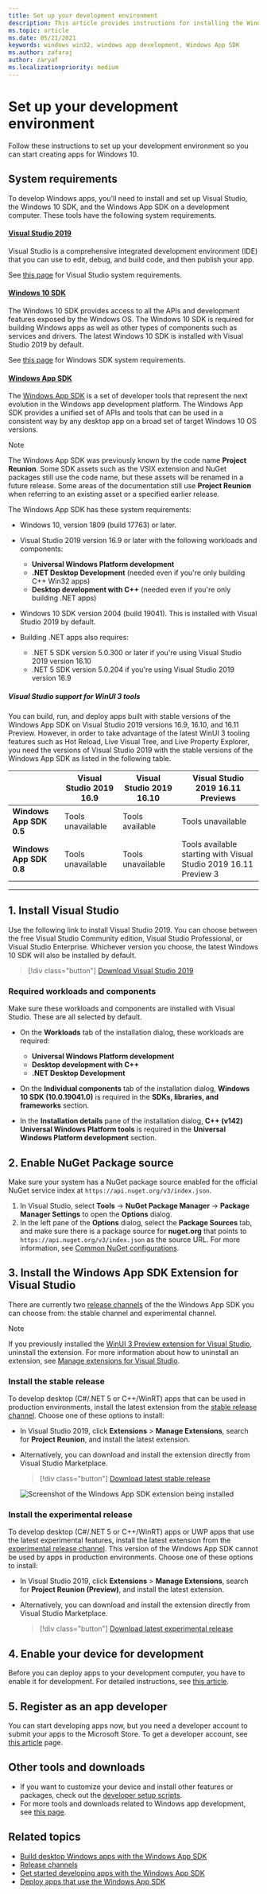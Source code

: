 ```yaml
---
title: Set up your development environment
description: This article provides instructions for installing the Windows App SDK extension for Visual Studio 2019 on your development computer.
ms.topic: article
ms.date: 05/21/2021
keywords: windows win32, windows app development, Windows App SDK 
ms.author: zafaraj
author: zaryaf
ms.localizationpriority: medium
---
```


# Set up your development environment

Follow these instructions to set up your development environment so you can start creating apps for Windows 10.

## System requirements

To develop Windows apps, you'll need to install and set up Visual Studio, the Windows 10 SDK, and the Windows App SDK on a development computer. These tools have the following system requirements.

#### [Visual Studio 2019](#tab/visual-studio-2019)

Visual Studio is a comprehensive integrated development environment (IDE) that you can use to edit, debug, and build code, and then publish your app.

See [this page](/visualstudio/releases/2019/system-requirements) for Visual Studio system requirements.

#### [Windows 10 SDK](#tab/windows-sdk)

The Windows 10 SDK provides access to all the APIs and development features exposed by the Windows OS. The Windows 10 SDK is required for building Windows apps as well as other types of components such as services and drivers. The latest Windows 10 SDK is installed with Visual Studio 2019 by default.

See [this page](https://developer.microsoft.com/windows/downloads/windows-10-sdk/#sysreq) for Windows SDK system requirements.

#### [Windows App SDK](#tab/windows-app-sdk)

The [Windows App SDK](index.md) is a set of developer tools that represent the next evolution in the Windows app development platform. The Windows App SDK provides a unified set of APIs and tools that can be used in a consistent way by any desktop app on a broad set of target Windows 10 OS versions.

> [!NOTE]
> The Windows App SDK was previously known by the code name **Project Reunion**. Some SDK assets such as the VSIX extension and NuGet packages still use the code name, but these assets will be renamed in a future release. Some areas of the documentation still use **Project Reunion** when referring to an existing asset or a specified earlier release.

The Windows App SDK has these system requirements:

- Windows 10, version 1809 (build 17763) or later.

- Visual Studio 2019 version 16.9 or later with the following workloads and components:
  - **Universal Windows Platform development**
  - **.NET Desktop Development** (needed even if you're only building C++ Win32 apps)
  - **Desktop development with C++** (needed even if you're only building .NET apps)

- Windows 10 SDK version 2004 (build 19041). This is installed with Visual Studio 2019 by default.

- Building .NET apps also requires:
  - .NET 5 SDK version 5.0.300 or later if you're using Visual Studio 2019 version 16.10
  - .NET 5 SDK version 5.0.204 if you're using Visual Studio 2019 version 16.9

##### Visual Studio support for WinUI 3 tools

You can build, run, and deploy apps built with stable versions of the Windows App SDK on Visual Studio 2019 versions 16.9, 16.10, and 16.11 Preview. However, in order to take advantage of the latest WinUI 3 tooling features such as Hot Reload, Live Visual Tree, and Live Property Explorer, you need the versions of Visual Studio 2019 with the stable versions of the Windows App SDK as listed in the following table.

|   | Visual Studio 2019 16.9  |Visual Studio 2019 16.10  |  Visual Studio 2019 16.11 Previews |
|---|---|---|---|
| **Windows App SDK 0.5** | Tools unavailable | Tools available   |  Tools unavailable   |
| **Windows App SDK 0.8** | Tools unavailable  | Tools unavailable | Tools available starting with Visual Studio 2019 16.11 Preview 3  |

---

## 1. Install Visual Studio

Use the following link to install Visual Studio 2019. You can choose between the free Visual Studio Community edition, Visual Studio Professional, or Visual Studio Enterprise. Whichever version you choose, the latest Windows 10 SDK will also be installed by default.

> [!div class="button"]
> [Download Visual Studio 2019](https://developer.microsoft.com/windows/downloads)

### Required workloads and components

Make sure these workloads and components are installed with Visual Studio. These are all selected by default.

- On the **Workloads** tab of the installation dialog, these workloads are required:
  - **Universal Windows Platform development**
  - **Desktop development with C++**
  - **.NET Desktop Development**

- On the **Individual components** tab of the installation dialog, **Windows 10 SDK (10.0.19041.0)** is required in the **SDKs, libraries, and frameworks** section.

- In the **Installation details** pane of the installation dialog, **C++ (v142) Universal Windows Platform tools** is required in the **Universal Windows Platform development** section.

## 2. Enable NuGet Package source

Make sure your system has a NuGet package source enabled for the official NuGet service index at `https://api.nuget.org/v3/index.json`. 

 1. In Visual Studio, select **Tools** -> **NuGet Package Manager** -> **Package Manager Settings** to open the **Options** dialog.
 2. In the left pane of the **Options** dialog, select the **Package Sources** tab, and make sure there is a package source for **nuget.org** that points to `https://api.nuget.org/v3/index.json` as the source URL. For more information, see [Common NuGet configurations](/nuget/consume-packages/configuring-nuget-behavior).

## 3. Install the Windows App SDK Extension for Visual Studio

There are currently two [release channels](release-channels.md) of the the Windows App SDK you can choose from: the stable channel and experimental channel.

> [!NOTE]
> If you previously installed the [WinUI 3 Preview extension for Visual Studio](https://marketplace.visualstudio.com/items?itemName=Microsoft-WinUI.WinUIProjectTemplates), uninstall the extension. For more information about how to uninstall an extension, see [Manage extensions for Visual Studio](/visualstudio/ide/finding-and-using-visual-studio-extensions).

### Install the stable release

To develop desktop (C#/.NET 5 or C++/WinRT) apps that can be used in production environments, install the latest extension from the [stable release channel](stable-channel.md). Choose one of these options to install:

- In Visual Studio 2019, click **Extensions** > **Manage Extensions**, search for **Project Reunion**, and install the latest extension.
- Alternatively, you can download and install the extension directly from Visual Studio Marketplace.

    > [!div class="button"]
    > [Download latest stable release](https://aka.ms/projectreunion/vsixdownload)

    ![Screenshot of the Windows App SDK extension being installed](images/reunion-extension-install.png)

### Install the experimental release

To develop desktop (C#/.NET 5 or C++/WinRT) apps or UWP apps that use the latest experimental features, install the latest extension from the [experimental release channel](experimental-channel.md). This version of the Windows App SDK cannot be used by apps in production environments. Choose one of these options to install:

- In Visual Studio 2019, click **Extensions** > **Manage Extensions**, search for **Project Reunion (Preview)**, and install the latest extension.
- Alternatively, you can download and install the extension directly from Visual Studio Marketplace.

    > [!div class="button"]
    > [Download latest experimental release](https://aka.ms/projectreunion/previewdownload)

## 4. Enable your device for development

Before you can deploy apps to your development computer, you have to enable it for development. For detailed instructions, see [this article](../get-started/enable-your-device-for-development.md).

## 5. Register as an app developer

You can start developing apps now, but you need a developer account to submit your apps to the Microsoft Store. To get a developer account, see [this article](../get-started/sign-up.md) page.

## Other tools and downloads

- If you want to customize your device and install other features or packages, check out the [developer setup scripts](https://github.com/Microsoft/windows-dev-box-setup-scripts).
- For more tools and downloads related to Windows app development, see [this page](https://developer.microsoft.com/windows/downloads).

## Related topics

- [Build desktop Windows apps with the Windows App SDK](index.md)
- [Release channels](release-channels.md)
- [Get started developing apps with the Windows App SDK](get-started.md)
- [Deploy apps that use the Windows App SDK](deploy-apps-that-use-the-windows-app-sdk.md)